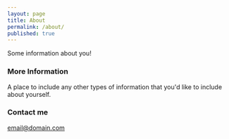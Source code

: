 ```yaml
---
layout: page
title: About
permalink: /about/
published: true
---
```


Some information about you!

### More Information

A place to include any other types of information that you'd like to include about yourself.

### Contact me

[email@domain.com](mailto:rajeshk.singhsds_cse17@its.edu.in)
